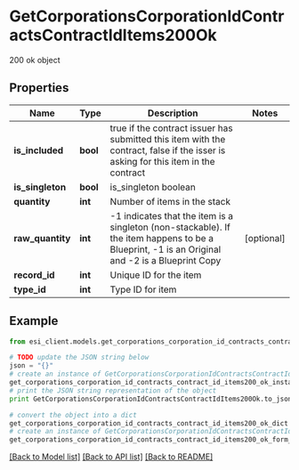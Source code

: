 # GetCorporationsCorporationIdContractsContractIdItems200Ok

200 ok object

## Properties

Name | Type | Description | Notes
------------ | ------------- | ------------- | -------------
**is_included** | **bool** | true if the contract issuer has submitted this item with the contract, false if the isser is asking for this item in the contract | 
**is_singleton** | **bool** | is_singleton boolean | 
**quantity** | **int** | Number of items in the stack | 
**raw_quantity** | **int** | -1 indicates that the item is a singleton (non-stackable). If the item happens to be a Blueprint, -1 is an Original and -2 is a Blueprint Copy | [optional] 
**record_id** | **int** | Unique ID for the item | 
**type_id** | **int** | Type ID for item | 

## Example

```python
from esi_client.models.get_corporations_corporation_id_contracts_contract_id_items200_ok import GetCorporationsCorporationIdContractsContractIdItems200Ok

# TODO update the JSON string below
json = "{}"
# create an instance of GetCorporationsCorporationIdContractsContractIdItems200Ok from a JSON string
get_corporations_corporation_id_contracts_contract_id_items200_ok_instance = GetCorporationsCorporationIdContractsContractIdItems200Ok.from_json(json)
# print the JSON string representation of the object
print GetCorporationsCorporationIdContractsContractIdItems200Ok.to_json()

# convert the object into a dict
get_corporations_corporation_id_contracts_contract_id_items200_ok_dict = get_corporations_corporation_id_contracts_contract_id_items200_ok_instance.to_dict()
# create an instance of GetCorporationsCorporationIdContractsContractIdItems200Ok from a dict
get_corporations_corporation_id_contracts_contract_id_items200_ok_form_dict = get_corporations_corporation_id_contracts_contract_id_items200_ok.from_dict(get_corporations_corporation_id_contracts_contract_id_items200_ok_dict)
```
[[Back to Model list]](../README.md#documentation-for-models) [[Back to API list]](../README.md#documentation-for-api-endpoints) [[Back to README]](../README.md)


